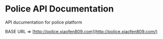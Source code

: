 # Police API Documentation

API ducumentation for police platform

BASE URL =&gt; [http://police.xiaofen809.com](http://police.xiaofen809.com/)

